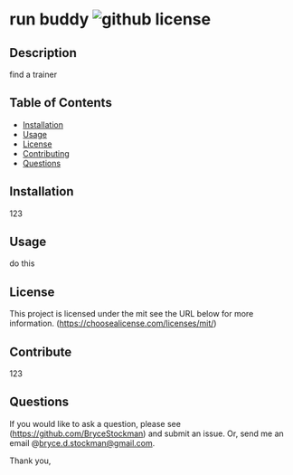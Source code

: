 # run buddy ![github license](https://shields.io/badge/license-mit-blue.svg)
  
## Description
find a trainer

## Table of Contents
* [Installation](#Installation)
* [Usage](#Usage)
* [License](#License)
* [Contributing](#Contributing)
* [Questions](#Questions)


## Installation
123

## Usage
do this

## License
This project is licensed under the mit see the URL below for more information.
(https://choosealicense.com/licenses/mit/)

## Contribute
123

## Questions
If you would like to ask a question, please see (https://github.com/BryceStockman) and submit an issue.
Or, send me an email @bryce.d.stockman@gmail.com.

Thank you,
